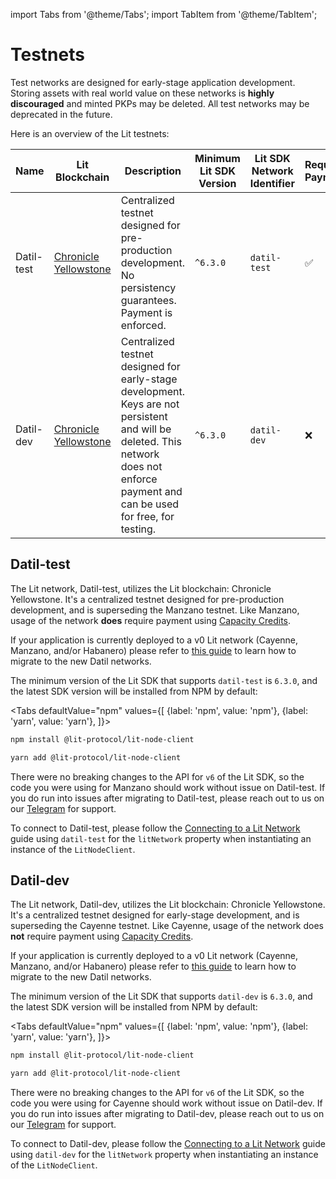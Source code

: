 import Tabs from '@theme/Tabs';
import TabItem from '@theme/TabItem';

# Testnets

Test networks are designed for early-stage application development. Storing assets with real world value on these networks is **highly discouraged** and minted PKPs may be deleted. All test networks may be deprecated in the future.

Here is an overview of the Lit testnets:

| Name       | Lit Blockchain                                                   | Description                                                                                                                                                                         | Minimum Lit SDK Version | Lit SDK Network Identifier | Requires Payment |
|------------|------------------------------------------------------------------|-------------------------------------------------------------------------------------------------------------------------------------------------------------------------------------|-------------------------|----------------------------|------------------|
| Datil-test | [Chronicle Yellowstone](./lit-blockchains/chronicle-yellowstone) | Centralized testnet designed for pre-production development. No persistency guarantees. Payment is enforced.                                                                        | `^6.3.0`                | `datil-test`               | ✅                |
| Datil-dev  | [Chronicle Yellowstone](./lit-blockchains/chronicle-yellowstone) | Centralized testnet designed for early-stage development. Keys are not persistent and will be deleted. This network does not enforce payment and can be used for free, for testing. | `^6.3.0`                | `datil-dev`                | ❌                | 

## Datil-test

The Lit network, Datil-test, utilizes the Lit blockchain: Chronicle Yellowstone. It's a centralized testnet designed for pre-production development, and is superseding the Manzano testnet. Like Manzano, usage of the network **does** require payment using [Capacity Credits](../sdk/capacity-credits).

If your application is currently deployed to a v0 Lit network (Cayenne, Manzano, and/or Habanero) please refer to [this guide](migrating-to-datil) to learn how to migrate to the new Datil networks.

The minimum version of the Lit SDK that supports `datil-test` is `6.3.0`, and the latest SDK version will be installed from NPM by default:

<Tabs
defaultValue="npm"
values={[
{label: 'npm', value: 'npm'},
{label: 'yarn', value: 'yarn'},
]}>
<TabItem value="npm">

```bash
npm install @lit-protocol/lit-node-client
```

</TabItem>

<TabItem value="yarn">

```bash
yarn add @lit-protocol/lit-node-client
```

</TabItem>
</Tabs>

There were no breaking changes to the API for `v6` of the Lit SDK, so the code you were using for Manzano should work without issue on Datil-test. If you do run into issues after migrating to Datil-test, please reach out to us on our [Telegram](https://t.me/+aa73FAF9Vp82ZjJh) for support.

To connect to Datil-test, please follow the [Connecting to a Lit Network](./connecting) guide using `datil-test` for the `litNetwork` property when instantiating an instance of the `LitNodeClient`.

## Datil-dev

The Lit network, Datil-dev, utilizes the Lit blockchain: Chronicle Yellowstone. It's a centralized testnet designed for early-stage development, and is superseding the Cayenne testnet. Like Cayenne, usage of the network does **not** require payment using [Capacity Credits](../sdk/capacity-credits).

If your application is currently deployed to a v0 Lit network (Cayenne, Manzano, and/or Habanero) please refer to [this guide](migrating-to-datil) to learn how to migrate to the new Datil networks.

The minimum version of the Lit SDK that supports `datil-dev` is `6.3.0`, and the latest SDK version will be installed from NPM by default:

<Tabs
defaultValue="npm"
values={[
{label: 'npm', value: 'npm'},
{label: 'yarn', value: 'yarn'},
]}>
<TabItem value="npm">

```bash
npm install @lit-protocol/lit-node-client
```

</TabItem>

<TabItem value="yarn">

```bash
yarn add @lit-protocol/lit-node-client
```

</TabItem>
</Tabs>

There were no breaking changes to the API for `v6` of the Lit SDK, so the code you were using for Cayenne should work without issue on Datil-dev. If you do run into issues after migrating to Datil-dev, please reach out to us on our [Telegram](https://t.me/+aa73FAF9Vp82ZjJh) for support.

To connect to Datil-dev, please follow the [Connecting to a Lit Network](./connecting) guide using `datil-dev` for the `litNetwork` property when instantiating an instance of the `LitNodeClient`.
